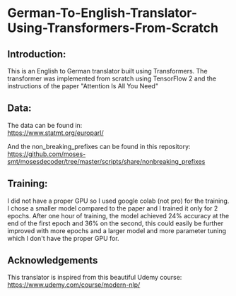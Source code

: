 # German-To-English-Translator-Using-Transformers-From-Scratch

## Introduction:
This is an English to German translator built using Transformers. The transformer was implemented from scratch using TensorFlow 2 and the instructions of the paper "Attention Is All You Need"

## Data:
The data can be found in:  
https://www.statmt.org/europarl/ 

And the non_breaking_prefixes can be found in this repository:  
https://github.com/moses-smt/mosesdecoder/tree/master/scripts/share/nonbreaking_prefixes

## Training:
I did not have a proper GPU so I used google colab (not pro) for the training. I chose a smaller model compared to the paper and I trained it only for 2 epochs.
After one hour of training, the model achieved 24% accuracy at the end of the first epoch and 36% on the second, this could easily be further improved with more epochs and a larger model and more parameter tuning which I don't have the proper GPU for.

## Acknowledgements
This translator is inspired from this beautiful Udemy course: https://www.udemy.com/course/modern-nlp/
